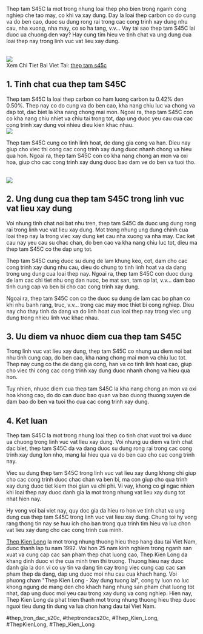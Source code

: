 <p>Thep tam S45C la mot trong nhung loai thep pho bien trong nganh cong nghiep che tao may, co khi va xay dung. Day la loai thep carbon co do cung va do ben cao, duoc su dung rong rai trong cac cong trinh xay dung nhu cau, nha xuong, nha may, co so ha tang, v.v… Vay tai sao thep tam S45C lai duoc ua chuong den vay? Hay cung tim hieu ve tinh chat va ung dung cua loai thep nay trong linh vuc vat lieu xay dung.</p><br><img src="https://thepkienlong.vn/upload/images/t%E1%BA%A5m%20s45c.jpg"></br>
Xem Chi Tiet Bai Viet Tai: <a href="https://thepkienlong.vn/thep-tam-tieu-chuan-jis-g4051-thep-tam-s45c.html">thep tam s45c</a><h2>1. Tinh chat cua thep tam S45C</h2><p>Thep tam S45C la loai thep carbon co ham luong carbon tu 0.42% den 0.50%. Thep nay co do cung va do ben cao, kha nang chiu luc va chong va dap tot, dac biet la kha nang chong mai mon. Ngoai ra, thep tam S45C con co kha nang chiu nhiet va chiu tai trong tot, dap ung duoc yeu cau cua cac cong trinh xay dung voi nhieu dieu kien khac nhau.<br><img src="https://thepkienlong.vn/upload/images/t%E1%BA%A5m%20s45c.jpg"></br><p>Thep tam S45C cung co tinh linh hoat, de dang gia cong va han. Dieu nay giup cho viec thi cong cac cong trinh xay dung duoc nhanh chong va hieu qua hon. Ngoai ra, thep tam S45C con co kha nang chong an mon va oxi hoa, giup cho cac cong trinh xay dung duoc bao dam ve do ben va tuoi tho.</p><br><img src="https://thepkienlong.vn/upload/images/t%E1%BA%A5m%20s45c.jpg"></br><h2>2. Ung dung cua thep tam S45C trong linh vuc vat lieu xay dung</h2><p>Voi nhung tinh chat noi bat nhu tren, thep tam S45C da duoc ung dung rong rai trong linh vuc vat lieu xay dung. Mot trong nhung ung dung chinh cua loai thep nay la trong viec xay dung ket cau nha xuong va nha may. Cac ket cau nay yeu cau su chac chan, do ben cao va kha nang chiu luc tot, dieu ma thep tam S45C co the dap ung tot.<p>Thep tam S45C cung duoc su dung de lam khung keo, cot, dam cho cac cong trinh xay dung nhu cau, dieu do chung to tinh linh hoat va da dang trong ung dung cua loai thep nay. Ngoai ra, thep tam S45C con duoc dung de lam cac chi tiet nhu ong dan nuoc, be mat san, tam op lat, v.v… dam bao tinh cung cap va ben bi cho cac cong trinh xay dung.</p><p>Ngoai ra, thep tam S45C con co the duoc su dung de lam cac bo phan co khi nhu banh rang, truc, v.v… trong cac may moc thiet bi cong nghiep. Dieu nay cho thay tinh da dang va do linh hoat cua loai thep nay trong viec ung dung trong nhieu linh vuc khac nhau.<h2>3. Uu diem va nhuoc diem cua thep tam S45C</h2><p>Trong linh vuc vat lieu xay dung, thep tam S45C co nhung uu diem noi bat nhu tinh cung cap, do ben cao, kha nang chong mai mon va chiu luc tot. Thep nay cung co the de dang gia cong, han va co tinh linh hoat cao, giup cho viec thi cong cac cong trinh xay dung duoc nhanh chong va hieu qua hon.</p><p>Tuy nhien, nhuoc diem cua thep tam S45C la kha nang chong an mon va oxi hoa khong cao, do do can duoc bao quan va bao duong thuong xuyen de dam bao do ben va tuoi tho cua cac cong trinh xay dung.</p><h2>4. Ket luan</h2><p>Thep tam S45C la mot trong nhung loai thep co tinh chat vuot troi va duoc ua chuong trong linh vuc vat lieu xay dung. Voi nhung uu diem va tinh chat dac biet, thep tam S45C da va dang duoc su dung rong rai trong cac cong trinh xay dung lon nho, mang lai hieu qua va do ben cao cho cac cong trinh nay.</p><p>Viec su dung thep tam S45C trong linh vuc vat lieu xay dung khong chi giup cho cac cong trinh duoc chac chan va ben bi, ma con giup cho qua trinh xay dung duoc tiet kiem thoi gian va chi phi. Vi vay, khong co gi ngac nhien khi loai thep nay duoc danh gia la mot trong nhung vat lieu xay dung tot nhat hien nay.</p><p>Hy vong voi bai viet nay, quy doc gia da hieu ro hon ve tinh chat va ung dung cua thep tam S45C trong linh vuc vat lieu xay dung. Chung toi hy vong rang thong tin nay se huu ich cho ban trong qua trinh tim hieu va lua chon vat lieu xay dung cho cac cong trinh cua minh.</p><p><a href="https://thepkienlong.vn/">Thep Kien Long</a> la mot trong nhung thuong hieu thep hang dau tai Viet Nam, duoc thanh lap tu nam 1992. Voi hon 25 nam kinh nghiem trong nganh san xuat va cung cap cac san pham thep chat luong cao, Thep Kien Long da khang dinh duoc vi the cua minh tren thi truong. Thuong hieu nay duoc danh gia la don vi co uy tin va dang tin cay trong viec cung cap cac san pham thep da dang, dap ung duoc moi nhu cau cua khach hang. Voi phuong cham "Thep Kien Long - Xay dung tuong lai", cong ty luon no luc khong ngung de mang den cho khach hang nhung san pham chat luong tot nhat, dap ung duoc moi yeu cau trong xay dung va cong nghiep. Hien nay, Thep Kien Long da phat trien thanh mot trong nhung thuong hieu thep duoc nguoi tieu dung tin dung va lua chon hang dau tai Viet Nam.</p>
#thep_tron_dac_s20c, #theptrondacs20c, #Thep_Kien_Long, #ThepKienLong, #Thep_Kien_Long
